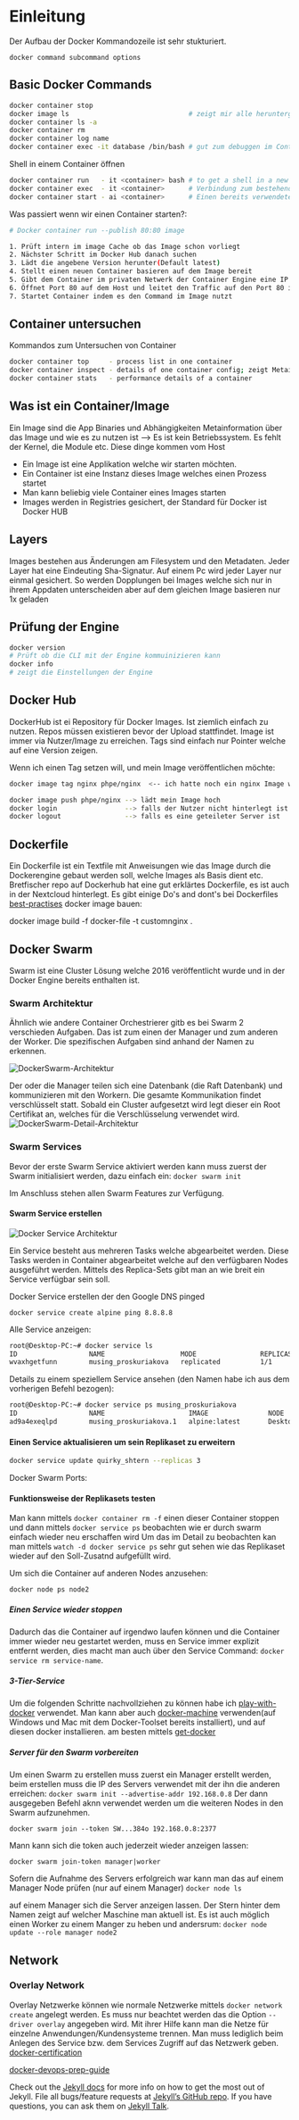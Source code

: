 # Einleitung

Der Aufbau der Docker Kommandozeile ist sehr stukturiert.

`docker command subcommand options`

## Basic Docker Commands

```bash
docker container stop
docker image ls                              # zeigt mir alle heruntergeladenen Images
docker container ls -a
docker container rm
docker container log name
docker container exec -it database /bin/bash # gut zum debuggen im Container
```

Shell in einem Container öffnen

```bash
docker container run   - it <container> bash # to get a shell in a new Container
docker container exec  - it <container>      # Verbindung zum bestehenden Container aufnehmen
docker container start - ai <container>      # Einen bereits verwendeten Container wieder starten und verbinden
```

Was passiert wenn wir einen Container starten?:

```bash
# Docker container run --publish 80:80 image

1. Prüft intern im image Cache ob das Image schon vorliegt
2. Nächster Schritt im Docker Hub danach suchen
3. Lädt die angebene Version herunter(Default latest)
4. Stellt einen neuen Container basieren auf dem Image bereit
5. Gibt dem Container im privaten Netwerk der Container Engine eine IP
6. Öffnet Port 80 auf dem Host und leitet den Traffic auf den Port 80 im Container 
7. Startet Container indem es den Command im Image nutzt
```

## Container untersuchen

Kommandos zum Untersuchen von Container

```bash
docker container top     - process list in one container
docker container inspect - details of one container config; zeigt Metainformation
docker container stats   - performance details of a container
```

## Was ist ein Container/Image

Ein Image sind die App Binaries und Abhängigkeiten
Metainformation über das Image und wie es zu nutzen ist
--> Es ist kein Betriebssystem. Es fehlt der Kernel, die Module etc. Diese dinge kommen vom Host

* Ein Image ist eine Applikation welche wir starten möchten.
* Ein Container ist eine Instanz dieses Image welches einen Prozess startet
* Man kann beliebig viele Container eines Images starten
* Images werden in Registries gesichert, der Standard für Docker ist Docker HUB

## Layers

Images bestehen aus Änderungen am Filesystem und den Metadaten.
Jeder Layer hat eine Eindeuting Sha-Signatur. Auf einem Pc wird jeder Layer nur einmal gesichert. So werden Dopplungen bei Images welche sich nur in ihrem Appdaten unterscheiden aber auf dem gleichen Image basieren nur 1x geladen

## Prüfung der Engine

```bash
docker version
# Prüft ob die CLI mit der Engine kommuinizieren kann
docker info
# zeigt die Einstellungen der Engine
```

## Docker Hub

DockerHub ist ei Repository für Docker Images. Ist ziemlich einfach zu nutzen. Repos müssen existieren bevor der Upload stattfindet.
Image ist immer via Nutzer/Image zu erreichen. Tags sind einfach nur Pointer welche auf eine Version zeigen.

Wenn ich einen Tag setzen will, und mein Image veröffentlichen möchte:

```bash
docker image tag nginx phpe/nginx  <-- ich hatte noch ein nginx Image was ich als Basis verwendet habe.

docker image push phpe/nginx --> lädt mein Image hoch
docker login                 --> falls der Nutzer nicht hinterlegt ist
docker logout                --> falls es eine geteileter Server ist
```

## Dockerfile

Ein Dockerfile ist ein Textfile mit Anweisungen wie das Image durch die Dockerengine gebaut werden soll, welche Images als Basis dient etc. Bretfischer repo auf Dockerhub hat eine gut erklärtes Dockerfile, es ist auch in der Nextcloud hinterlegt.
Es gibt einige Do's and dont's bei Dockerfiles [best-practises][best-practises]
docker image bauen:

docker image build -f docker-file -t customnginx .

## Docker Swarm

Swarm ist eine Cluster Lösung welche 2016 veröffentlicht wurde und in der Docker Engine bereits enthalten ist.

### Swarm Architektur

Ähnlich wie andere Container Orchestrierer gitb es bei Swarm 2 verschieden Aufgaben. Das ist zum einen der Manager und zum anderen der Worker. Die spezifischen Aufgaben sind anhand der Namen zu erkennen.

![DockerSwarm-Architektur](img/Docker-Swarm-Architektur.png)

Der oder die Manager teilen sich eine Datenbank (die Raft Datenbank) und kommunizieren mit den Workern. Die gesamte Kommunikation findet verschlüsselt statt. Sobald ein Cluster aufgesetzt wird legt dieser ein Root Certifikat an, welches für die Verschlüsselung verwendet wird.
![DockerSwarm-Detail-Architektur](img/swarm-mode-complex-architekture.png)

### Swarm Services

Bevor der erste Swarm Service aktiviert werden kann muss zuerst der Swarm initialisiert werden, dazu einfach ein:
`docker swarm init`

Im Anschluss stehen allen Swarm Features zur Verfügung.

#### Swarm Service erstellen

![Docker Service Architektur](img/Service-architektur.png)

Ein Service besteht aus mehreren Tasks welche abgearbeitet werden. Diese Tasks werden in Container abgearbeitet welche auf den verfügbaren Nodes ausgeführt werden. Mittels des Replica-Sets gibt man an wie breit ein Service verfügbar sein soll.

Docker Service erstellen der den Google DNS pinged

`docker service create alpine ping 8.8.8.8`

Alle Service anzeigen:

```bash
root@Desktop-PC:~# docker service ls
ID                  NAME                   MODE                REPLICAS            IMAGE               PORTS
wvaxhgetfunn        musing_proskuriakova   replicated          1/1                 alpine:latest       
```

Details zu einem speziellem Service ansehen (den Namen habe ich aus dem vorherigen Befehl bezogen):

```bash
root@Desktop-PC:~# docker service ps musing_proskuriakova
ID                  NAME                     IMAGE               NODE                DESIRED STATE       CURRENT STATE           ERROR               PORTS
ad9a4exeqlpd        musing_proskuriakova.1   alpine:latest       Desktop-PC          Running             Running 2 minutes ago
```

#### Einen Service aktualisieren um sein Replikaset zu erweitern

```bash
docker service update quirky_shtern --replicas 3
```

Docker Swarm Ports:
<!-- [Docker Swarm Ports][docker-swarm-ports] -->
<!-- was wollte ich hier zeigen -->

#### Funktionsweise der Replikasets testen

Man kann mittels `docker container rm -f` einen dieser Container stoppen und dann mittels `docker service ps` beobachten wie er durch swarm einfach wieder neu erschaffen wird
Um das im Detail zu beobachten kan man mittels `watch -d docker service ps` sehr gut sehen wie das Replikaset wieder auf den Soll-Zusatnd aufgefüllt wird.

Um sich die Container auf anderen Nodes anzusehen:

`docker node ps node2`

##### Einen Service wieder stoppen

Dadurch das die Container auf irgendwo laufen können und die Container immer wieder neu gestartet werden, muss en Service immer explizit entfernt werden, dies macht man auch über den Service Command: `docker service rm service-name`.

##### 3-Tier-Service

Um die folgenden Schritte nachvollziehen zu können habe ich [play-with-docker][play-with-docker] verwendet. Man kann aber auch [docker-machine][docker-machine] verwenden(auf Windows und Mac mit dem Docker-Toolset bereits installiert), und auf diesen docker installieren. am besten mittels [get-docker][get.docker.com]

##### Server für den Swarm vorbereiten

Um einen Swarm zu erstellen muss zuerst ein Manager erstellt werden, beim erstellen muss die IP des Servers verwendet mit der ihn die anderen erreichen:
`docker swarm init --advertise-addr 192.168.0.8`
Der dann ausgegeben Befehl aknn verwendet werden um die weiteren Nodes in den Swarm aufzunehmen.

`docker swarm join --token SW...384o 192.168.0.8:2377`

Mann kann sich die token auch jederzeit wieder anzeigen lassen:

`docker swarm join-token manager|worker`

Sofern die Aufnahme des Servers erfolgreich war kann man das auf einem Manager Node prüfen (nur auf einem Manager)
`docker node ls`

 auf einem Manager sich die Server anzeigen lassen. Der Stern hinter dem Namen zeigt auf welcher Maschine man aktuell ist.
Es ist auch möglich einen Worker zu einem Manger zu heben und andersrum:
`docker node update --role manager node2`

## Network

### Overlay Network

Overlay Netzwerke können wie normale Netzwerke mittels `docker network create` angelegt werden. Es muss nur beachtet werden das die Option `--driver overlay` angegeben wird.
Mit ihrer Hilfe kann man die Netze für einzelne Anwendungen/Kundensysteme trennen. Man muss lediglich beim Anlegen des Service bzw. dem Services Zugriff auf das Netzwerk geben.
[docker-certification][docker-certification]

[docker-devops-prep-guide][devops-prep-guide]

Check out the [Jekyll docs][jekyll-docs] for more info on how to get the most out of Jekyll. File all bugs/feature requests at [Jekyll’s GitHub repo][jekyll-gh]. If you have questions, you can ask them on [Jekyll Talk][jekyll-talk].

[jekyll-docs]: https://jekyllrb.com/docs/home
[jekyll-gh]:   https://github.com/jekyll/jekyll
[jekyll-talk]: https://talk.jekyllrb.com/
[best-practises]: https://docs.docker.com/develop/develop-images/dockerfile_best-practices/
[play-with-docker]: play-with-docker.Commands
[docker-machine]: https://docs.docker.com/machine/
[get.docker.com]: https://get.docker.com/
[docker-swarm-ports]:https://www.bretfisher.com/docker-swarm-firewall-ports/
[devops-prep-guide]: https://github.com/DevOps-Academy-Org/dca-prep-guide
[docker-certification]:https://www.bretfisher.com/docker-certified-associate/
